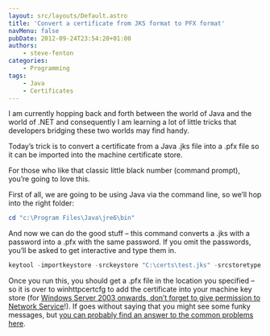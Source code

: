 ```yaml
---
layout: src/layouts/Default.astro
title: 'Convert a certificate from JKS format to PFX format'
navMenu: false
pubDate: 2012-09-24T23:54:20+01:00
authors:
    - steve-fenton
categories:
    - Programming
tags:
    - Java
    - Certificates
---
```


I am currently hopping back and forth between the world of Java and the world of .NET and consequently I am learning a lot of little tricks that developers bridging these two worlds may find handy.

Today’s trick is to convert a certificate from a Java .jks file into a .pfx file so it can be imported into the machine certificate store.

For those who like that classic little black number (command prompt), you’re going to love this.

First of all, we are going to be using Java via the command line, so we’ll hop into the right folder:

```powershell
cd "c:\Program Files\Java\jre6\bin"
```

And now we can do the good stuff – this command converts a .jks with a password into a .pfx with the same password. If you omit the passwords, you’ll be asked to get interactive and type them in.

```powershell
keytool -importkeystore -srckeystore "C:\certs\test.jks" -srcstoretype JKS -srcstorepass SomePassword -destkeystore "C:\certs\test.pfx" -deststoretype PKCS12 -deststorepass SomePassword
```

Once you run this, you should get a .pfx file in the location you specified – so it is over to winhttpcertcfg to add the certificate into your machine key store (for [Windows Server 2003 onwards, don’t forget to give permission to Network Service](/blog/2011/01/x509-certificates-on-windows-server-2003/)!). If goes without saying that you might see some funky messages, but [you can probably find an answer to the common problems here](/blog/2012/09/java-keytool-and-keystores-common-first-timer-problems/).